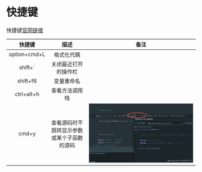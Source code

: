 # 快捷键

快捷键[官网链接][official]

|    快捷键    |                    描述                    | 备注  |
| :----------: | :----------------------------------------: | :---: |
| option+cmd+L |                 格式化代碼                 |       |
|   shift+`    |            关闭最近打开的操作栏            |       |
|   shift+f6   |                 变量重命名                 |       |
|  ctrl+alt+h  |               查看方法调用栈               |       |
|    cmd+y     | 查看源码时不跳转显示参数或某个子函数的源码 | ![a1] |

[a1]: ./image/codeInOneWindow.png
[official]: https://developer.android.google.cn/studio/intro/keyboard-shortcuts
